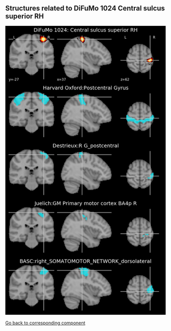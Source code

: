 


## Structures related to DiFuMo 1024 Central sulcus superior RH

![609](609.jpg "Structures related to DiFuMo 1024 Central sulcus superior RH")

[Go back to corresponding component](https://parietal-inria.github.io/DiFuMo/1024/html/609.html)